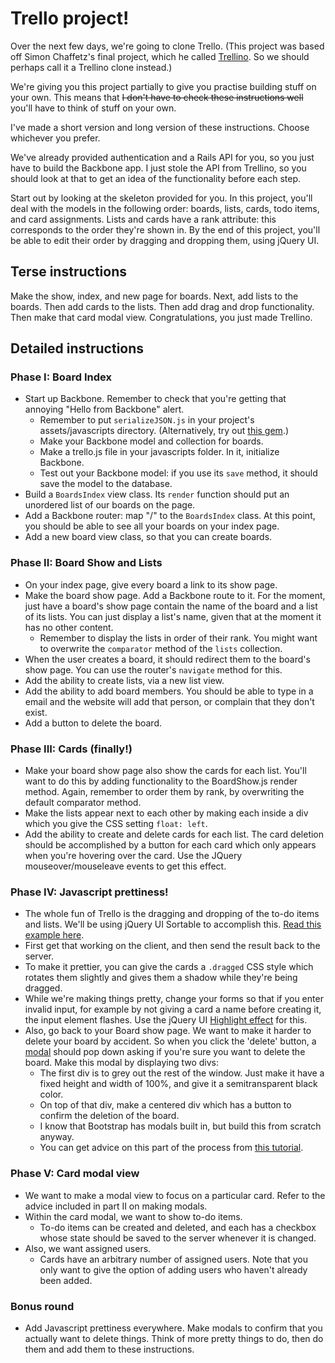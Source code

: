 # Trello project!

Over the next few days, we're going to clone Trello. (This project was based off Simon Chaffetz's final project, which he called [Trellino](http://trellino.herokuapp.com/). So we should perhaps call it a Trellino clone instead.)

We're giving you this project partially to give you practise building stuff on your own. This means that ~~I don't have to check these instructions well~~ you'll have to think of stuff on your own.

I've made a short version and long version of these instructions. Choose whichever you prefer.

We've already provided authentication and a Rails API for you, so you just have to build the Backbone app. I just stole the API from Trellino, so you should look at that to get an idea of the functionality before each step.

Start out by looking at the skeleton provided for you. In this project, you'll deal with the models in the following order: boards, lists, cards, todo items, and card assignments. Lists and cards have a rank attribute: this corresponds to the order they're shown in. By the end of this project, you'll be able to edit their order by dragging and dropping them, using jQuery UI.

## Terse instructions

Make the show, index, and new page for boards. Next, add lists to the boards. Then add cards to the lists. Then add drag and drop functionality. Then make that card modal view. Congratulations, you just made Trellino.


## Detailed instructions

### Phase I: Board Index

* Start up Backbone. Remember to check that you're getting that annoying "Hello from Backbone" alert.
  * Remember to put `serializeJSON.js` in your project's assets/javascripts directory. (Alternatively, try out [this gem](http://rubygems.org/gems/serialize_json-rails).)
  * Make your Backbone model and collection for boards.
  * Make a trello.js file in your javascripts folder. In it, initialize Backbone.
  * Test out your Backbone model: if you use its `save` method, it should save the model to the database.
* Build a `BoardsIndex` view class. Its `render` function should put an unordered list of our boards on the page.
* Add a Backbone router: map "/" to the `BoardsIndex` class. At this point, you should be able to see all your boards on your index page.
* Add a new board view class, so that you can create boards.

### Phase II: Board Show and Lists

* On your index page, give every board a link to its show page.
* Make the board show page. Add a Backbone route to it. For the moment, just have a board's show page contain the name of the board and a list of its lists. You can just display a list's name, given that at the moment it has no other content.
  * Remember to display the lists in order of their rank. You might want to overwrite the `comparator` method of the `lists` collection.
* When the user creates a board, it should redirect them to the board's show page. You can use the router's `navigate` method for this.
* Add the ability to create lists, via a new list view.
* Add the ability to add board members. You should be able to type in a email and the website will add that person, or complain that they don't exist.
* Add a button to delete the board.

### Phase III: Cards (finally!)

* Make your board show page also show the cards for each list. You'll want to do this by adding functionality to the BoardShow.js render method. Again, remember to order them by rank, by overwriting the default comparator method.
* Make the lists appear next to each other by making each inside a div which you give the CSS setting `float: left`.
* Add the ability to create and delete cards for each list. The card deletion should be accomplished by a button for each card which only appears when you're hovering over the card. Use the JQuery mouseover/mouseleave events to get this effect.

### Phase IV: Javascript prettiness!

* The whole fun of Trello is the dragging and dropping of the to-do items and lists. We'll be using jQuery UI Sortable to accomplish this. [Read this example here](http://stackoverflow.com/a/15635201).
* First get that working on the client, and then send the result back to the server.
* To make it prettier, you can give the cards a `.dragged` CSS style which rotates them slightly and gives them a shadow while they're being dragged.
* While we're making things pretty, change your forms so that if you enter invalid input, for example by not giving a card a name before creating it, the input element flashes. Use the jQuery UI [Highlight effect](https://api.jqueryui.com/highlight-effect/) for this.
* Also, go back to your Board show page. We want to make it harder to delete your board by accident. So when you click the 'delete' button, a [modal](http://getbootstrap.com/javascript/#modals) should pop down asking if you're sure you want to delete the board. Make this modal by displaying two divs:
  * The first div is to grey out the rest of the window. Just make it have a fixed height and width of 100%, and give it a semitransparent black color.
  * On top of that div, make a centered div which has a button to confirm the deletion of the board.
  * I know that Bootstrap has modals built in, but build this from scratch anyway.
  * You can get advice on this part of the process from [this tutorial](http://www.jacklmoore.com/notes/jquery-modal-tutorial/).

### Phase V: Card modal view

* We want to make a modal view to focus on a particular card. Refer to the advice included in part II on making modals.
* Within the card modal, we want to show to-do items.
  * To-do items can be created and deleted, and each has a checkbox whose state should be saved to the server whenever it is changed.
* Also, we want assigned users.
  * Cards have an arbitrary number of assigned users. Note that you only want to give the option of adding users who haven't already been added.

### Bonus round

* Add Javascript prettiness everywhere. Make modals to confirm that you actually want to delete things. Think of more pretty things to do, then do them and add them to these instructions.
